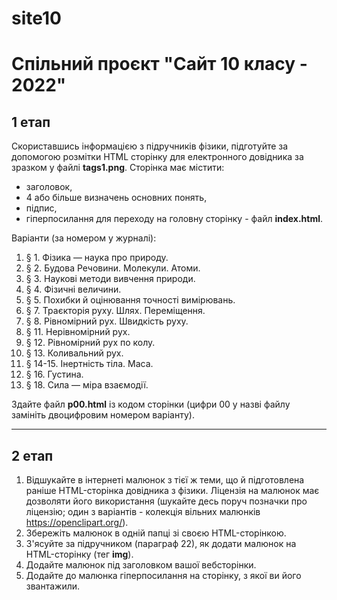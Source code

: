 # site10
# Спільний проєкт "Сайт 10 класу - 2022"

## 1 етап

Скориставшись інформацією з підручників фізики, підготуйте за допомогою розмітки HTML сторінку для електронного довідника за зразком у файлі **tags1.png**. Сторінка має містити:

- заголовок,
- 4 або більше визначень основних понять,
- підпис,
- гіперпосилання для переходу на головну сторінку - файл **index.html**.

Варіанти (за номером у журналі):
01) § 1. Фізика — наука про природу.
02) § 2. Будова Речовини. Молекули. Атоми.
03) § 3. Наукові методи вивчення природи.
04) § 4. Фізичні величини.
05) § 5. Похибки й оцінювання точності вимірювань.
06) § 7. Траєкторія руху. Шлях. Переміщення.
07) § 8. Рівномірний рух. Швидкість руху.
08) § 11. Нерівномірний рух.
09) § 12. Рівномірний рух по колу.
10) § 13. Коливальний рух.
11) § 14-15. Інертність тіла. Маса.
12) § 16. Густина.
13) § 18. Сила — міра взаємодії.

Здайте файл **p00.html** із кодом сторінки (цифри 00 у назві файлу замініть двоцифровим номером варіанту).
____
## 2 етап

1) Відшукайте в інтернеті малюнок з тієї ж теми, що й підготовлена раніше HTML-сторінка довідника з фізики. Ліцензія на малюнок має дозволяти його використання (шукайте десь поруч позначки про ліцензію; один з варіантів - колекція вільних малюнків https://openclipart.org/).
2) Збережіть малюнок в одній папці зі своєю HTML-сторінкою.
3) З'ясуйте за підручником (параграф 22), як додати малюнок на HTML-сторінку (тег **img**).
4) Додайте малюнок під заголовком вашої вебсторінки.
5) Додайте до малюнка гіперпосилання на сторінку, з якої ви його звантажили.
